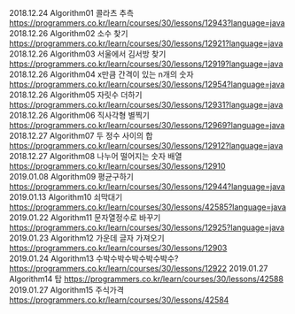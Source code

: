 2018.12.24 Algorithm01 콜라츠 추측 https://programmers.co.kr/learn/courses/30/lessons/12943?language=java  
2018.12.26 Algorithm02 소수 찾기 https://programmers.co.kr/learn/courses/30/lessons/12921?language=java       
2018.12.26 Algorithm03 서울에서 김서방 찾기 https://programmers.co.kr/learn/courses/30/lessons/12919?language=java      
2018.12.26 Algorithm04 x만큼 간격이 있는 n개의 숫자 https://programmers.co.kr/learn/courses/30/lessons/12954?language=java     
2018.12.26 Algorithm05 자릿수 더하기 https://programmers.co.kr/learn/courses/30/lessons/12931?language=java             
2018.12.26 Algorithm06 직사각형 별찍기 https://programmers.co.kr/learn/courses/30/lessons/12969?language=java                    
2018.12.27 Algorithm07 두 정수 사이의 합 https://programmers.co.kr/learn/courses/30/lessons/12912?language=java            
2018.12.27 Algorithm08 나누어 떨어지는 숫자 배열  https://programmers.co.kr/learn/courses/30/lessons/12910            
2019.01.08 Algorithm09 평균구하기 https://programmers.co.kr/learn/courses/30/lessons/12944?language=java                            
2019.01.13 Algorithm10 쇠막대기  https://programmers.co.kr/learn/courses/30/lessons/42585?language=java                       
2019.01.22 Algorithm11 문자열정수로 바꾸기  https://programmers.co.kr/learn/courses/30/lessons/12925?language=java                       
2019.01.23 Algorithm12 가운데 글자 가져오기   https://programmers.co.kr/learn/courses/30/lessons/12903                                       
2019.01.24 Algorithm13 수박수박수박수박수박수?    https://programmers.co.kr/learn/courses/30/lessons/12922
2019.01.27 Algorithm14 탑  https://programmers.co.kr/learn/courses/30/lessons/42588                                        
2019.01.27 Algorithm15 주식가격 https://programmers.co.kr/learn/courses/30/lessons/42584                                              
